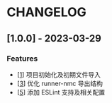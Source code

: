 # CHANGELOG

## [1.0.0] - 2023-03-29

### Features

- [[1](https://github.com/MCSModder/NMC-TS-Extension/issues/1)] 项目初始化及初期文件导入
- [[3](https://github.com/MCSModder/NMC-TS-Extension/issues/3)] 优化 runner-nmc 导出结构
- [[5](https://github.com/MCSModder/NMC-TS-Extension/issues/5)] 添加 ESLint 支持及相关配置
